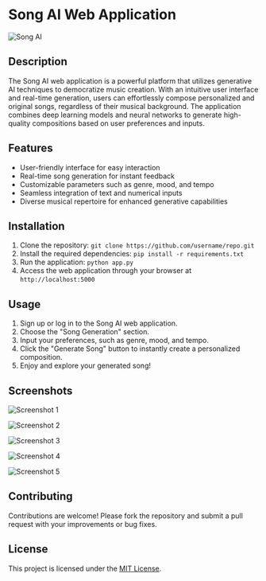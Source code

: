 # Song AI Web Application

![Song AI](https://github.com/heathbrew/Song-AI-Web-Application/assets/55629425/d8aa65c6-c9de-4ebf-b1f0-85f48fb5417e)


## Description

The Song AI web application is a powerful platform that utilizes generative AI techniques to democratize music creation. With an intuitive user interface and real-time generation, users can effortlessly compose personalized and original songs, regardless of their musical background. The application combines deep learning models and neural networks to generate high-quality compositions based on user preferences and inputs.

## Features

- User-friendly interface for easy interaction
- Real-time song generation for instant feedback
- Customizable parameters such as genre, mood, and tempo
- Seamless integration of text and numerical inputs
- Diverse musical repertoire for enhanced generative capabilities

## Installation

1. Clone the repository: `git clone https://github.com/username/repo.git`
2. Install the required dependencies: `pip install -r requirements.txt`
3. Run the application: `python app.py`
4. Access the web application through your browser at `http://localhost:5000`

## Usage

1. Sign up or log in to the Song AI web application.
2. Choose the "Song Generation" section.
3. Input your preferences, such as genre, mood, and tempo.
4. Click the "Generate Song" button to instantly create a personalized composition.
5. Enjoy and explore your generated song!

## Screenshots

![Screenshot 1](https://github.com/heathbrew/Song-AI-Web-Application/assets/55629425/1ee43dab-191b-47ec-a14b-12243ae23344)


![Screenshot 2](https://github.com/heathbrew/Song-AI-Web-Application/assets/55629425/689ad063-f398-4f50-beb6-8a0c638e159e)


![Screenshot 3](https://github.com/heathbrew/Song-AI-Web-Application/assets/55629425/4d9ba2f0-21ff-40dd-8f77-2f3339fb5201)


![Screenshot 4](https://github.com/heathbrew/Song-AI-Web-Application/assets/55629425/17477fa3-913f-45c1-9950-dcf412ef6586)


![Screenshot 5](https://github.com/heathbrew/Song-AI-Web-Application/assets/55629425/dc753ac8-9e29-40e4-b98a-e66db48a08a7)


## Contributing

Contributions are welcome! Please fork the repository and submit a pull request with your improvements or bug fixes.

## License

This project is licensed under the [MIT License](LICENSE).
